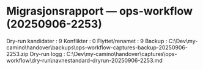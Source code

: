 # Migrasjonsrapport — ops-workflow (20250906-2253)

Dry-run kandidater : 9
Konflikter         : 0
Flyttet/renamet    : 9
Backup             : C:\Dev\my-camino\handover\backups\ops-workflow-captures-backup-20250906-2253.zip
Dry-run logg       : C:\Dev\my-camino\handover\captures\ops-workflow\dry-run\navnestandard-dryrun-20250906-2253.md
